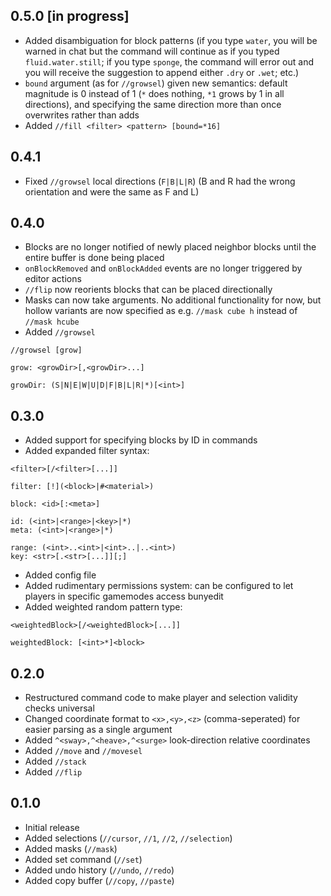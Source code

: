 0.5.0 [in progress]
-----
- Added disambiguation for block patterns (if you type `water`, you will
  be warned in chat but the command will continue as if you typed
  `fluid.water.still`; if you type `sponge`, the command will error out
  and you will receive the suggestion to append either `.dry` or `.wet`;
  etc.)
- `bound` argument (as for `//growsel`) given new semantics: default
  magnitude is 0 instead of 1 (`*` does nothing, `*1` grows by 1 in all
  directions), and specifying the same direction more than once
  overwrites rather than adds
- Added `//fill <filter> <pattern> [bound=*16]`

0.4.1
-----
- Fixed `//growsel` local directions (`F|B|L|R`) (B and R had the wrong
  orientation and were the same as F and L)

0.4.0
-----
- Blocks are no longer notified of newly placed neighbor blocks until
  the entire buffer is done being placed
- `onBlockRemoved` and `onBlockAdded` events are no longer triggered
  by editor actions
- `//flip` now reorients blocks that can be placed directionally
- Masks can now take arguments. No additional functionality for now, but
  hollow variants are now specified as e.g. `//mask cube h` instead of
  `//mask hcube`
- Added `//growsel`
```
//growsel [grow]

grow: <growDir>[,<growDir>...]

growDir: (S|N|E|W|U|D|F|B|L|R|*)[<int>]
```

0.3.0
-----
- Added support for specifying blocks by ID in commands
- Added expanded filter syntax:
```
<filter>[/<filter>[...]]

filter: [!](<block>|#<material>)

block: <id>[:<meta>]

id: (<int>|<range>|<key>|*)
meta: (<int>|<range>|*)

range: (<int>..<int>|<int>..|..<int>)
key: <str>[.<str>[...]][;]
```
- Added config file
- Added rudimentary permissions system: can be configured to let players
  in specific gamemodes access bunyedit
- Added weighted random pattern type:
```
<weightedBlock>[/<weightedBlock>[...]]

weightedBlock: [<int>*]<block>
```

0.2.0
-----
- Restructured command code to make player and selection validity checks
  universal
- Changed coordinate format to `<x>,<y>,<z>` (comma-seperated) for easier
  parsing as a single argument
- Added `^<sway>,^<heave>,^<surge>` look-direction relative coordinates
- Added `//move` and `//movesel`
- Added `//stack`
- Added `//flip`

0.1.0
-----
- Initial release
- Added selections (`//cursor`, `//1`, `//2`, `//selection`)
- Added masks (`//mask`)
- Added set command (`//set`)
- Added undo history (`//undo`, `//redo`)
- Added copy buffer (`//copy`, `//paste`)

